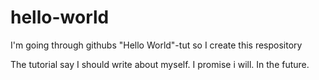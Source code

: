 # hello-world
I'm going through githubs "Hello World"-tut so I create this respository

The tutorial say I should write about myself. I promise i will. In the future.
